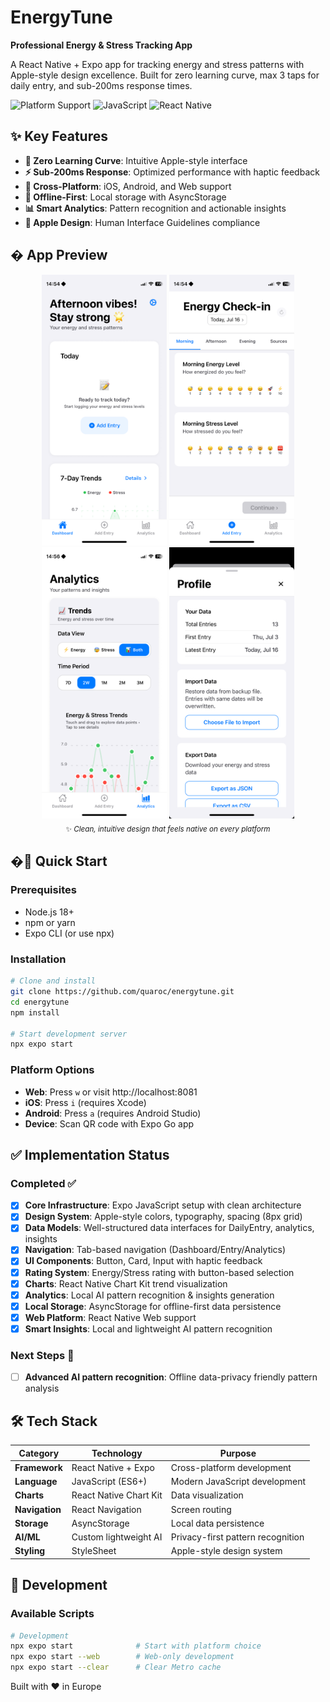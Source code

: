 # EnergyTune

**Professional Energy & Stress Tracking App**

A React Native + Expo app for tracking energy and stress patterns with Apple-style design excellence. Built for zero learning curve, max 3 taps for daily entry, and sub-200ms response times.

![Platform Support](https://img.shields.io/badge/platform-iOS%20%7C%20Android%20%7C%20Web-blue)
![JavaScript](https://img.shields.io/badge/JavaScript-ES6+-yellow)
![React Native](https://img.shields.io/badge/React%20Native-Expo%20SDK%2053-purple)

## ✨ Key Features

- **🚀 Zero Learning Curve**: Intuitive Apple-style interface
- **⚡ Sub-200ms Response**: Optimized performance with haptic feedback
- **📱 Cross-Platform**: iOS, Android, and Web support
- **🔄 Offline-First**: Local storage with AsyncStorage
- **📊 Smart Analytics**: Pattern recognition and actionable insights
- **🎨 Apple Design**: Human Interface Guidelines compliance

## � App Preview

<div align="center">
  <picture>
    <source media="(prefers-color-scheme: dark)" srcset="assets/screenshots/dashboard.png">
    <img src="assets/screenshots/dashboard1.png" width="200" alt="Dashboard - Track your energy patterns">
  </picture>
  <picture>
    <source media="(prefers-color-scheme: dark)" srcset="assets/screenshots/checkin.png">
    <img src="assets/screenshots/checkin1.png" width="200" alt="Check-in - Log energy in 3 taps">
  </picture>
  <picture>
    <source media="(prefers-color-scheme: dark)" srcset="assets/screenshots/analytics.png">
    <img src="assets/screenshots/analytics1.png" width="200" alt="Analytics - AI-powered insights">
  </picture>
  <picture>
    <source media="(prefers-color-scheme: dark)" srcset="assets/screenshots/settings.png">
    <img src="assets/screenshots/settings1.png" width="200" alt="Settings - Personalize your experience">
  </picture>
</div>

<div align="center">
  <sub>✨ <em>Clean, intuitive design that feels native on every platform</em></sub>
</div>

## �🚀 Quick Start

### Prerequisites

- Node.js 18+
- npm or yarn
- Expo CLI (or use npx)

### Installation

```bash
# Clone and install
git clone https://github.com/quaroc/energytune.git
cd energytune
npm install

# Start development server
npx expo start
```

### Platform Options

- **Web**: Press `w` or visit http://localhost:8081
- **iOS**: Press `i` (requires Xcode)
- **Android**: Press `a` (requires Android Studio)
- **Device**: Scan QR code with Expo Go app

## ✅ Implementation Status

### Completed ✅

- [x] **Core Infrastructure**: Expo JavaScript setup with clean architecture
- [x] **Design System**: Apple-style colors, typography, spacing (8px grid)
- [x] **Data Models**: Well-structured data interfaces for DailyEntry, analytics, insights
- [x] **Navigation**: Tab-based navigation (Dashboard/Entry/Analytics)
- [x] **UI Components**: Button, Card, Input with haptic feedback
- [x] **Rating System**: Energy/Stress rating with button-based selection
- [x] **Charts**: React Native Chart Kit trend visualization
- [x] **Analytics**: Local AI pattern recognition & insights generation
- [x] **Local Storage**: AsyncStorage for offline-first data persistence
- [x] **Web Platform**: React Native Web support
- [x] **Smart Insights**: Local and lightweight AI pattern recognition

### Next Steps 🔄

- [ ] **Advanced AI pattern recognition**: Offline data-privacy friendly pattern analysis

## 🛠️ Tech Stack

| Category       | Technology             | Purpose                           |
| -------------- | ---------------------- | --------------------------------- |
| **Framework**  | React Native + Expo    | Cross-platform development        |
| **Language**   | JavaScript (ES6+)      | Modern JavaScript development     |
| **Charts**     | React Native Chart Kit | Data visualization                |
| **Navigation** | React Navigation       | Screen routing                    |
| **Storage**    | AsyncStorage           | Local data persistence            |
| **AI/ML**      | Custom lightweight AI  | Privacy-first pattern recognition |
| **Styling**    | StyleSheet             | Apple-style design system         |

## 🔧 Development

### Available Scripts

```bash
# Development
npx expo start              # Start with platform choice
npx expo start --web        # Web-only development
npx expo start --clear      # Clear Metro cache
```

Built with ❤️ in Europe
